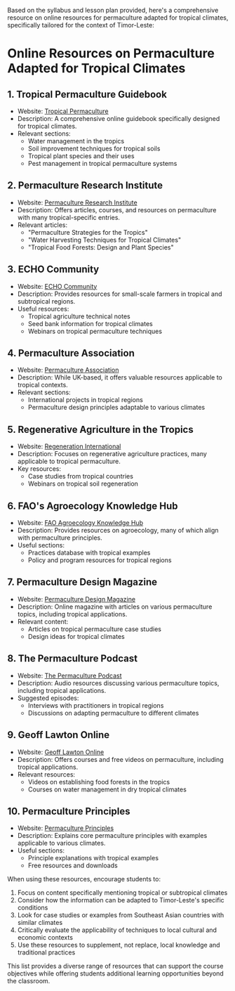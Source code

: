 Based on the syllabus and lesson plan provided, here's a comprehensive resource on online resources for permaculture adapted for tropical climates, specifically tailored for the context of Timor-Leste:

# Online Resources on Permaculture Adapted for Tropical Climates

## 1. Tropical Permaculture Guidebook

- Website: [Tropical Permaculture](https://www.tropicalpermaculture.com/)
- Description: A comprehensive online guidebook specifically designed for tropical climates.
- Relevant sections:
  * Water management in the tropics
  * Soil improvement techniques for tropical soils
  * Tropical plant species and their uses
  * Pest management in tropical permaculture systems

## 2. Permaculture Research Institute

- Website: [Permaculture Research Institute](https://www.permaculturenews.org/)
- Description: Offers articles, courses, and resources on permaculture with many tropical-specific entries.
- Relevant articles:
  * "Permaculture Strategies for the Tropics"
  * "Water Harvesting Techniques for Tropical Climates"
  * "Tropical Food Forests: Design and Plant Species"

## 3. ECHO Community

- Website: [ECHO Community](https://www.echocommunity.org/)
- Description: Provides resources for small-scale farmers in tropical and subtropical regions.
- Useful resources:
  * Tropical agriculture technical notes
  * Seed bank information for tropical climates
  * Webinars on tropical permaculture techniques

## 4. Permaculture Association

- Website: [Permaculture Association](https://www.permaculture.org.uk/)
- Description: While UK-based, it offers valuable resources applicable to tropical contexts.
- Relevant sections:
  * International projects in tropical regions
  * Permaculture design principles adaptable to various climates

## 5. Regenerative Agriculture in the Tropics

- Website: [Regeneration International](https://regenerationinternational.org/)
- Description: Focuses on regenerative agriculture practices, many applicable to tropical permaculture.
- Key resources:
  * Case studies from tropical countries
  * Webinars on tropical soil regeneration

## 6. FAO's Agroecology Knowledge Hub

- Website: [FAO Agroecology Knowledge Hub](http://www.fao.org/agroecology/home/en/)
- Description: Provides resources on agroecology, many of which align with permaculture principles.
- Useful sections:
  * Practices database with tropical examples
  * Policy and program resources for tropical regions

## 7. Permaculture Design Magazine

- Website: [Permaculture Design Magazine](https://www.permaculturedesignmagazine.com/)
- Description: Online magazine with articles on various permaculture topics, including tropical applications.
- Relevant content:
  * Articles on tropical permaculture case studies
  * Design ideas for tropical climates

## 8. The Permaculture Podcast

- Website: [The Permaculture Podcast](https://www.thepermaculturepodcast.com/)
- Description: Audio resources discussing various permaculture topics, including tropical applications.
- Suggested episodes:
  * Interviews with practitioners in tropical regions
  * Discussions on adapting permaculture to different climates

## 9. Geoff Lawton Online

- Website: [Geoff Lawton Online](https://www.geofflawtononline.com/)
- Description: Offers courses and free videos on permaculture, including tropical applications.
- Relevant resources:
  * Videos on establishing food forests in the tropics
  * Courses on water management in dry tropical climates

## 10. Permaculture Principles

- Website: [Permaculture Principles](https://permacultureprinciples.com/)
- Description: Explains core permaculture principles with examples applicable to various climates.
- Useful sections:
  * Principle explanations with tropical examples
  * Free resources and downloads

When using these resources, encourage students to:
1. Focus on content specifically mentioning tropical or subtropical climates
2. Consider how the information can be adapted to Timor-Leste's specific conditions
3. Look for case studies or examples from Southeast Asian countries with similar climates
4. Critically evaluate the applicability of techniques to local cultural and economic contexts
5. Use these resources to supplement, not replace, local knowledge and traditional practices

This list provides a diverse range of resources that can support the course objectives while offering students additional learning opportunities beyond the classroom.